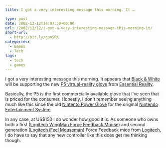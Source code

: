 ```yaml
---
title: I got a very interesting message this morning. It …

type: post
date: 2002-12-12T14:07:50+00:00
url: /2002/12/12/i-got-a-very-interesting-message-this-morning-it/
short-url:
  - http://bit.ly/guoSRK
categories:
  - Games
  - Tech
tags:
  - tech
  - games
---
```

I got a very interesting message this morning. It appears that <a href="http://www.gwgame.com">Black & White</a> will be supporting the new <a href="http://www.essentialreality.com/p5_glove.asp">P5 virtual-reality glove</a> from <a href="http://www.essentialreality.com/index.asp">Essential Reality</a>.

Basically, the P5 is the first commercially available glove that I've seen that is priced for the consumer. Honestly, I don't remember seeing anything much like this since the old <a href="http://www.angelfire.com/ok2/stepinto/PowerGlovePage.html">Nintento Power Glove</a> for the original <a href="http://www.rolandit.com/games/Systems/viewsys.asp?SID=4">Nintendo Entertainment System</a>.

In any case, at US$150 I do wonder how good it is. As someone who owns both a first (<a href="http://www.amazon.com/exec/obidos/tg/detail/-/B00001W01Z/104-5014425-5563132?vi=glance">Logitech WingMan Force Feedback Mouse</a>) and second generation (<a href="">Logitech iFeel Mouseman</a>) Force Feedback mice from <a href="http://www.logitech.com/">Logitech</a>, I do have to say that any new controller like this does get me thinking though.